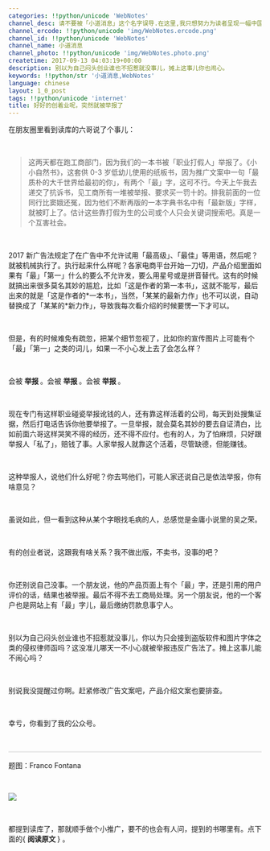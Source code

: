 ```yaml
---
categories: !!python/unicode 'WebNotes'
channel_desc: 请不要被「小道消息」这个名字误导.在这里,我只想努力为读者呈现一幅中国互联网的清明上河图.
channel_ercode: !!python/unicode 'img/WebNotes.ercode.png'
channel_id: !!python/unicode 'WebNotes'
channel_name: 小道消息
channel_photo: !!python/unicode 'img/WebNotes.photo.png'
createtime: 2017-09-13 04:03:19+00:00
description: 别以为自己闷头创业谁也不招惹就没事儿，摊上这事儿你也闹心。
keywords: !!python/str '小道消息,WebNotes'
language: chinese
layout: 1_0_post
tags: !!python/unicode 'internet'
title: 好好的创着业呢，突然就被举报了
---
```

<div class="rich_media_content" id="js_content">
<p>
         在朋友圈里看到读库的六哥说了个事儿：
        </p>
<p>
<br/>
</p>
<blockquote>
<p>
          这两天都在跑工商部门，因为我们的一本书被「职业打假人」举报了。《小小自然书》，这套供 0-3 岁低幼儿使用的纸板书，因为推广文案中一句「最质朴的大千世界给最初的你」，有两个「最」字，这可不行。今天上午我去递交了抗诉书，见工商所有一堆被举报、要求买一罚十的。排我前面的一位同行比窦娥还冤，因为他们不断再版的一本字典书名中有「最新版」字样，就被盯上了。估计这些靠打假为生的公司或个人只会关键词搜索吧。真是一个互害社会。
         </p>
</blockquote>
<p>
<br/>
</p>
<p>
         2017 新广告法规定了在广告中不允许试用「最高级」、「最佳」等用语，然后呢？就被机械执行了。执行起来什么样呢？各家电商平台开始一刀切，产品介绍里面如果有「最」「第一」什么的要么不允许发，要么用星号或是拼音替代。这有的时候就搞出来很多莫名其妙的尴尬，比如「这是作者的第一本书」，这就不能写，最后出来的就是「这是作者的*一本书」，当然，「某某的最新力作」也不可以说，自动替换成了「某某的*新力作」，导致我每次看介绍的时候要愣一下才可以。
        </p>
<p>
<br/>
</p>
<p>
         但是，有的时候难免有疏忽，把某个细节忽视了，比如你的宣传图片上可能有个「最」「第一」之类的词儿，如果一不小心发上去了会怎么样？
        </p>
<p>
<br/>
</p>
<p>
         会被
         <strong>
          举报
         </strong>
         。会被
         <strong style="white-space: normal;">
          举报
         </strong>
         。会被
         <strong style="white-space: normal;">
          举报
         </strong>
         。
        </p>
<p>
<br/>
</p>
<p>
         现在专门有这样职业碰瓷举报讹钱的人，还有靠这样活着的公司，每天到处搜集证据，然后打电话告诉你他要举报了。一旦举报，就会莫名其妙的要去自证清白，比如前面六哥这样哭笑不得的经历，还不得不应付。也有的人，为了怕麻烦，只好跟举报人「私了」，赔钱了事。人家举报人就靠这个活着，尽管缺德，但能赚钱。
        </p>
<p>
<br/>
</p>
<p>
         这种举报人，说他们什么好呢？你去骂他们，可能人家还说自己是依法举报，你有啥意见？
        </p>
<p>
<br/>
</p>
<p>
         虽说如此，但一看到这种从某个字眼找毛病的人，总感觉是金庸小说里的吴之荣。
        </p>
<p>
<br/>
</p>
<p>
         有的创业者说，这跟我有啥关系？我不做出版，不卖书，没事的吧？
        </p>
<p>
<br/>
</p>
<p>
         你还别说自己没事。一个朋友说，他的产品页面上有个「最」字，还是引用的用户评价的话，结果也被举报。最后不得不去工商局处理。另一个朋友说，他的一个客户也是网站上有「最」字儿，最后缴纳罚款息事宁人。
        </p>
<p>
<br/>
</p>
<p>
         别以为自己闷头创业谁也不招惹就没事儿，你以为只会接到盗版软件和图片字体之类的侵权律师函吗？这没准儿哪天一不小心就被举报违反广告法了。摊上这事儿能不闹心吗？
        </p>
<p>
<br/>
</p>
<p>
         别说我没提醒过你啊。赶紧修改广告文案吧，产品介绍文案也要排查。
        </p>
<p>
<br/>
</p>
<p>
         幸亏，你看到了我的公众号。
        </p>
<p style="white-space: normal;">
<br/>
</p>
<hr style="margin-top: 1em; margin-bottom: 1em; white-space: normal; max-width: 100%; font-family: Lato, Helvetica, Arial, freesans, clean, sans-serif; border-right-width: 0px; border-bottom-width: 0px; border-left-width: 0px; border-top-style: solid; border-top-color: rgb(234, 234, 234); height: 1px; color: rgb(51, 51, 51); font-size: 15px; box-sizing: border-box !important; word-wrap: break-word !important;"/>
<p style="white-space: normal;">
         题图：Franco Fontana
        </p>
<p>
<br/>
</p>
<p>
<img class="" data-ratio="1.0909090909090908" data-s="300,640" data-src="" data-type="png" data-w="660" src="{{ '/img/ow5rEn8QGlFicSDht6iaN2cDrVVyJic2ZjlibIrFgDicq4rZ5UUuNoOJ6ZtxgnaGvBRuW5ia3iabJKUzcvKHLwbZjicnVQ.png' | prepend: site.img | replace: '//','/' }}"/>
</p>
<p>
<br/>
</p>
<p>
         都提到读库了，那就顺手做个小推广，要不的也会有人问，提到的书哪里有。点下面的{
         <strong>
          阅读原文
         </strong>
         } 。
        </p>
</div>